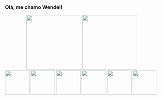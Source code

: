 ### Olá, me chamo Wendel!





<div align="center">
  <a href="https://github.com/WendelLR99">
  <img height="180em" src="https://github-readme-stats.vercel.app/api?username=WendelLR99&show_icons=true&theme=dark&include_all_commits=true&count_private=true"/>
  <img height="180em" src="https://github-readme-stats.vercel.app/api/top-langs/?username=WendelLR99&layout=compact&langs_count=7&theme=dark"/>
</div>
  

  
<img src="https://cdn.jsdelivr.net/gh/devicons/devicon/icons/vscode/vscode-original-wordmark.svg" style="height:80px; width:80px;"/>
<img src="https://cdn.jsdelivr.net/gh/devicons/devicon/icons/javascript/javascript-original.svg" style="height:80px; width:80px;"/>
<img src="https://cdn.jsdelivr.net/gh/devicons/devicon/icons/git/git-original.svg" style="height:80px; width:80px;"/>
<img src="https://cdn.jsdelivr.net/gh/devicons/devicon/icons/bootstrap/bootstrap-original-wordmark.svg" style="height:80px; width:80px;"/>
<img src="https://cdn.jsdelivr.net/gh/devicons/devicon/icons/html5/html5-original.svg" style="height:80px; width:80px;"/>
<img src="https://cdn.jsdelivr.net/gh/devicons/devicon/icons/css3/css3-original.svg" style="height:80px; width:80px;"/>
          
